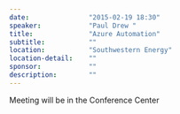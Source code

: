 ```yaml
---
date:               "2015-02-19 18:30"
speaker:            "Paul Drew "
title:              "Azure Automation"
subtitle:           ""
location:           "Southwestern Energy"
location-detail:    ""
sponsor:            ""
description:        ""
---
```

Meeting will be in the Conference Center

